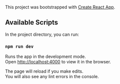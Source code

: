 This project was bootstrapped with [Create React App](https://github.com/facebook/create-react-app).

## Available Scripts

In the project directory, you can run:

### `npm run dev`

Runs the app in the development mode.<br />
Open [http://localhost:4000](http://localhost:4000) to view it in the browser.

The page will reload if you make edits.<br />
You will also see any lint errors in the console.